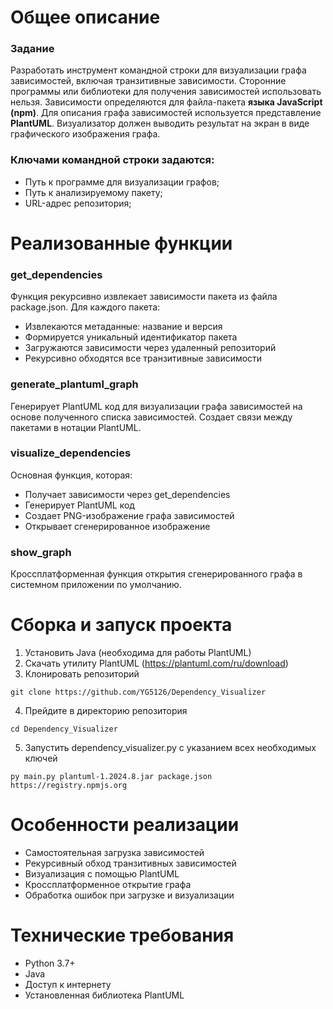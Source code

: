 # Общее описание
### Задание
Разработать инструмент командной строки для визуализации графа зависимостей, включая транзитивные зависимости. Сторонние программы или библиотеки для получения зависимостей использовать нельзя. Зависимости определяются для файла-пакета **языка JavaScript (npm)**. Для описания графа зависимостей используется представление **PlantUML**. Визуализатор должен выводить результат на экран в виде графического изображения графа.
### Ключами командной строки задаются:
- Путь к программе для визуализации графов;
- Путь к анализируемому пакету;
-  URL-адрес репозитория;
# Реализованные функции
### get_dependencies
Функция рекурсивно извлекает зависимости пакета из файла package.json. Для каждого пакета:

 - Извлекаются метаданные: название и версия
 - Формируется уникальный идентификатор пакета
 - Загружаются зависимости через удаленный репозиторий
 - Рекурсивно обходятся все транзитивные зависимости
### generate_plantuml_graph
Генерирует PlantUML код для визуализации графа зависимостей на основе полученного списка зависимостей. Создает связи между пакетами в нотации PlantUML.
### visualize_dependencies
Основная функция, которая:

 - Получает зависимости через get_dependencies
 - Генерирует PlantUML код
 - Создает PNG-изображение графа зависимостей
 - Открывает сгенерированное изображение
### show_graph
Кроссплатформенная функция открытия сгенерированного графа в системном приложении по умолчанию.
# Сборка и запуск проекта
1. Установить Java (необходима для работы PlantUML)
2. Скачать утилиту PlantUML (https://plantuml.com/ru/download)
3. Клонировать репозиторий
```
git clone https://github.com/YG5126/Dependency_Visualizer
```
4. Прейдите в директорию репозитория
```
cd Dependency_Visualizer
```
5. Запустить dependency_visualizer.py с указанием всех необходимых ключей
```
py main.py plantuml-1.2024.8.jar package.json https://registry.npmjs.org
```
# Особенности реализации

 - Самостоятельная загрузка зависимостей
 - Рекурсивный обход транзитивных зависимостей
 - Визуализация с помощью PlantUML
 - Кроссплатформенное открытие графа
 - Обработка ошибок при загрузке и визуализации
# Технические требования

 - Python 3.7+
 - Java
 - Доступ к интернету
 - Установленная библиотека PlantUML
